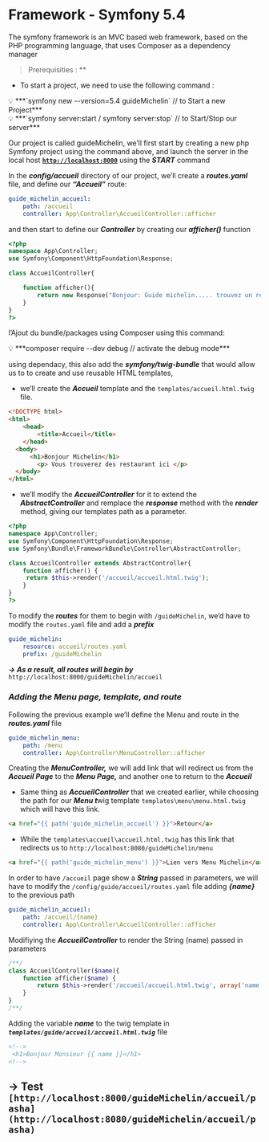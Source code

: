 # Framework - Symfony 5.4

The symfony framework is an MVC based web framework, based on the PHP programming language, that uses Composer as a dependency manager

> Prerequisities : **
> 

- To start a project, we need to use the following command :

<aside>
💡  ***`symfony new --version=5.4 guideMichelin`  // to Start a new Project***

</aside>

<aside>
💡 ***`symfony server:start / symfony server:stop`  // to Start/Stop our server***

</aside>

Our project is called guideMichelin, we’ll first start by creating a new php Symfony project using the command above, and launch the server in the local host [**`http://localhost:8000`**](http://localhost:8000) using the ***START*** command

In the ***config/accueil*** directory of our project, we’ll create a ***routes.yaml*** file, and define our ***“Accueil”*** route:

```yaml
guide_michelin_accueil:  
	path: /accueil 
	controller: App\Controller\AccueilController::afficher
```

and then start to define our ***Controller*** by creating our ***afficher()*** function

```php
<?php
namespace App\Controller;
use Symfony\Component\HttpFoundation\Response;

class AccueilController{

    function afficher(){
        return new Response("Bonjour: Guide michelin..... trouvez un restaurant");
    }
}
?>
```

l’Ajout du bundle/packages using Composer using this command:

<aside>
💡 ***composer require --dev debug // activate the debug mode***

</aside>

using dependacy, this also add the ***symfony/twig-bundle*** that would allow us to to create and use reusable HTML templates, 

- we’ll create the ***Accueil*** template and the `templates/accueil.html.twig` file.

```html
<!DOCTYPE html>
<html>    
	<head>        
		<title>Accueil</title> 
	</head>
  <body>
	  <h1>Bonjour Michelin</h1> 
	    <p> Vous trouverez des restaurant ici </p>
  </body>
</html>
```

- we’ll modify the ***AccueilController*** for it to extend the ***AbstractController*** and remplace the ***response*** method with the ***render*** method, giving our templates path as a parameter.

```php
<?php
namespace App\Controller;
use Symfony\Component\HttpFoundation\Response;
use Symfony\Bundle\FrameworkBundle\Controller\AbstractController;

class AccueilController extends AbstractController{    
	function afficher() {       
	 return $this->render('/accueil/accueil.html.twig');    
	}
}
?>
```

To modify the ***routes*** for them to begin with `/guideMichelin`, we’d have to modify the `routes.yaml` file and add a ***prefix***

```yaml
guide_michelin:  
	resource: accueil/routes.yaml  
	prefix: /guideMichelin
```

***→ As a result, all routes will begin by*** `http://localhost:8000/guideMichelin/accueil`

### ***Adding the Menu page, template, and route***

Following the previous example we’ll define the Menu and route in the ***routes.yaml*** file

```yaml
guide_michelin_menu:  
	path: /menu 
	controller: App\Controller\MenuController::afficher
```

Creating the ***MenuController,*** we will add link that will redirect us from the ***Accueil Page*** to the ***Menu Page,*** and another one to return to the ***Accueil***

- Same thing as ***AccueilController*** that we created earlier, while choosing the path for our ***Menu t***wig template `templates\menu\menu.html.twig` which will have this link.

```html
<a href="{{ path('guide_michelin_accueil') }}">Retour</a>
```

- While the `templates\accueil\accueil.html.twig` has this link that redirects us to `http://localhost:8080/guideMichelin/menu`

```html
<a href="{{ path('guide_michelin_menu') }}">Lien vers Menu Michelin</a>
```

In order to have `/accueil` page show a ***String*** passed in parameters, we will have to modify the `/config/guide/accueil/routes.yaml` file adding ***{name}*** to the previous path

```yaml
guide_michelin_accueil:  
	path: /accueil/{name}
	controller: App\Controller\AccueilController::afficher
```

Modifiying the ***AccueilController*** to render the String (name) passed in parameters

```php
/**/
class AccueilController($name){
	function afficher($name) {
        return $this->render('/accueil/accueil.html.twig', array('name' => $name));
    }
}
/**/
```

Adding the variable ***name*** to the twig template in ***`templates/guide/accueil/accueil.html.twig`*** file

```html
<!-->
 <h1>Bonjour Monsieur {{ name }}</h1>
<!-->
```

→ Test `[http://localhost:8000/guideMichelin/accueil/pasha](http://localhost:8080/guideMichelin/accueil/pasha)` 
---
